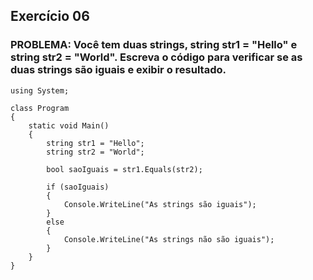 ## **Exercício 06**

### **PROBLEMA:** Você tem duas strings, string str1 = "Hello" e string str2 = "World". Escreva o código para verificar se as duas strings são iguais e exibir o resultado.

```
using System;

class Program
{
    static void Main()
    {
        string str1 = "Hello";
        string str2 = "World";

        bool saoIguais = str1.Equals(str2);

        if (saoIguais)
        {
            Console.WriteLine("As strings são iguais");
        }
        else
        {
            Console.WriteLine("As strings não são iguais");
        }
    }
}

```
